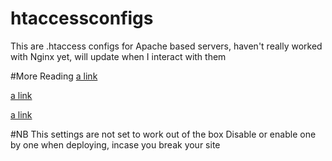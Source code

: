 # htaccessconfigs

This are .htaccess configs for Apache based servers, haven't really worked with Nginx yet, will update when I interact with them

#More Reading
[a link](https://www.askapache.com/htaccess/)

[a link](http://zemalf.com/1076/blog-htaccess-rules/)

[a link](https://perishablepress.com/stupid-htaccess-tricks/)

#NB
This settings are not set to work out of the box
Disable or enable one by one when deploying, incase you break your site